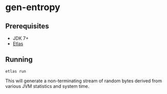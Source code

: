 # gen-entropy

## Prerequisites

- JDK 7+
- [Etlas](https://eta-lang.org/docs/user-guides/eta-user-guide/installation/etlas)

## Running

```
etlas run
```

This will generate a non-terminating stream of random bytes derived from various JVM statistics and system time.
